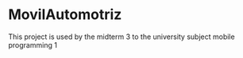 # MovilAutomotriz

This project is used by the midterm 3 to the university subject mobile programming 1
